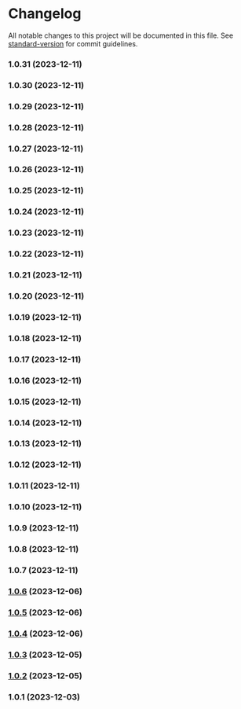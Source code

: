 # Changelog

All notable changes to this project will be documented in this file. See [standard-version](https://github.com/conventional-changelog/standard-version) for commit guidelines.

### 1.0.31 (2023-12-11)

### 1.0.30 (2023-12-11)

### 1.0.29 (2023-12-11)

### 1.0.28 (2023-12-11)

### 1.0.27 (2023-12-11)

### 1.0.26 (2023-12-11)

### 1.0.25 (2023-12-11)

### 1.0.24 (2023-12-11)

### 1.0.23 (2023-12-11)

### 1.0.22 (2023-12-11)

### 1.0.21 (2023-12-11)

### 1.0.20 (2023-12-11)

### 1.0.19 (2023-12-11)

### 1.0.18 (2023-12-11)

### 1.0.17 (2023-12-11)

### 1.0.16 (2023-12-11)

### 1.0.15 (2023-12-11)

### 1.0.14 (2023-12-11)

### 1.0.13 (2023-12-11)

### 1.0.12 (2023-12-11)

### 1.0.11 (2023-12-11)

### 1.0.10 (2023-12-11)

### 1.0.9 (2023-12-11)

### 1.0.8 (2023-12-11)

### 1.0.7 (2023-12-11)

### [1.0.6](https://github.com/iqbaaaaalf/askYourNotes/compare/v1.0.5...v1.0.6) (2023-12-06)

### [1.0.5](https://github.com/iqbaaaaalf/askYourNotes/compare/v1.0.4...v1.0.5) (2023-12-06)

### [1.0.4](https://github.com/iqbaaaaalf/askYourNotes/compare/v1.0.2...v1.0.4) (2023-12-06)

### [1.0.3](https://github.com/iqbaaaaalf/askYourNotes/compare/v1.0.2...v1.0.3) (2023-12-05)

### [1.0.2](https://github.com/iqbaaaaalf/askYourNotes/compare/v1.0.1...v1.0.2) (2023-12-05)

### 1.0.1 (2023-12-03)
